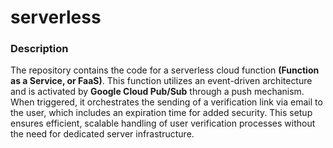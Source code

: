 # serverless

### Description

The repository contains the code for a serverless cloud function **(Function as a Service, or FaaS)**. This function utilizes an event-driven architecture and is activated by **Google Cloud Pub/Sub** through a push mechanism. When triggered, it orchestrates the sending of a verification link via email to the user, which includes an expiration time for added security. This setup ensures efficient, scalable handling of user verification processes without the need for dedicated server infrastructure.
